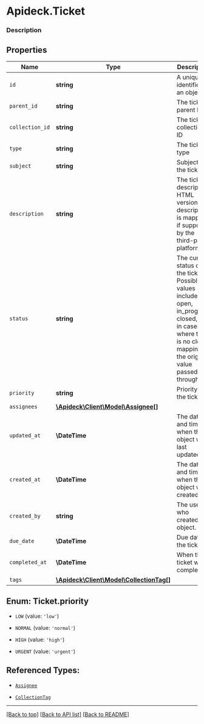 # Apideck.Ticket

### Description

## Properties
Name | Type | Description | Notes
------------ | ------------- | ------------- | -------------
`id` | **string** | A unique identifier for an object. | 
`parent_id` | **string** | The ticket's parent ID | [optional] 
`collection_id` | **string** | The ticket's collection ID | [optional] 
`type` | **string** | The ticket's type | [optional] 
`subject` | **string** | Subject of the ticket | [optional] 
`description` | **string** | The ticket's description. HTML version of description is mapped if supported by the third-party platform | [optional] 
`status` | **string** | The current status of the ticket. Possible values include: open, in_progress, closed, or - in cases where there is no clear mapping - the original value passed through. | [optional] 
`priority` | **string** | Priority of the ticket | [optional] 
`assignees` | [**\Apideck\Client\Model\Assignee[]**](Assignee.md) |  | [optional] 
`updated_at` | **\DateTime** | The date and time when the object was last updated. | [optional] 
`created_at` | **\DateTime** | The date and time when the object was created. | [optional] 
`created_by` | **string** | The user who created the object. | [optional] 
`due_date` | **\DateTime** | Due date of the ticket | [optional] 
`completed_at` | **\DateTime** | When the ticket was completed | [optional] 
`tags` | [**\Apideck\Client\Model\CollectionTag[]**](CollectionTag.md) |  | [optional] 





<a name="PRIORITY"></a>
## Enum: Ticket.priority


* `LOW` (value: `'low'`)

* `NORMAL` (value: `'normal'`)

* `HIGH` (value: `'high'`)

* `URGENT` (value: `'urgent'`)




## Referenced Types:








* [`Assignee`](Assignee.md)





* [`CollectionTag`](CollectionTag.md)

---

[[Back to top]](#) [[Back to API list]](../../../../README.md#documentation-for-api-endpoints) [[Back to README]](../../../../README.md)


